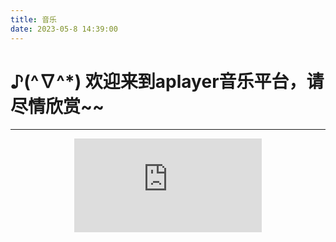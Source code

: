 ```yaml
---
title: 音乐
date: 2023-05-8 14:39:00
---
```


# ♪(^∇^*) 欢迎来到aplayer音乐平台，请尽情欣赏~~
---

<div align=center class="aspect-ratio">
    <iframe src="https://player.bilibili.com/player.html?aid=247609487&bvid=BV1vv41177jq&cid=324439110&page=1&high_quality=1&danmaku=0" 
    scrolling="no" 
    border="0" 
    frameborder="no" 
    framespacing="0" 
    high_quality=1
    danmaku=1 
    allowfullscreen="true"> 
    </iframe>
</div>

